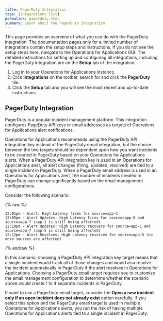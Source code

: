 ```yaml
---
title: PagerDuty Integration
tags: [integrations list]
permalink: pagerduty.html
summary: Learn about the PagerDuty Integration.
---
```


This page provides an overview of what you can do with the PagerDuty integration. The documentation pages only for a limited number of integrations contain the setup steps and instructions. If you do not see the setup steps here, navigate to the Operations for Applications GUI. The detailed instructions for setting up and configuring all integrations, including the PagerDuty integration are on the **Setup** tab of the integration.

1. Log in to your Operations for Applications instance. 
2. Click **Integrations** on the toolbar, search for and click the **PagerDuty** tile. 
3. Click the **Setup** tab and you will see the most recent and up-to-date instructions.

## PagerDuty Integration

PagerDuty is a popular incident management platform. This integration configures PageDuty API keys or email addresses as targets of Operations for Applications alert notifications.

Operations for Applications recommends using the PagerDuty API integration key instead of the PagerDuty email integration, but the choice between the two targets should be dependent upon how you want incidents to be created in PagerDuty based on your Operations for Applications alerts. When a PagerDuty API integration key is used in an Operations for Applications alert, all alert changes (firing, updated, resolved) are tied to a single incident in PagerDuty. When a PagerDuty email address is used in an Operations for Applications alert, the number of incidents created in PagerDuty can change significantly based on the email management configurations.

Consider the following scenario:
{% raw %}
```
12:01pm - Alert: High Latency fires for source=app-1
12:05pm - Alert Updates: High Latency fires for source=app-5 and source=app-7 (app-1 is still being affected)
12:10pm - Alert Updates: High Latency recovers for source=app-1 and source=app-7 (app-5 is still being affected)
12:12pm - Alert Resolves: High Latency resolves for source=app-5 (no more sources are affected)
```
{% endraw %}

In this scenario, choosing a PagerDuty API integration key target means that a single incident would track all of those changes and would also resolve the incident automatically in PagerDuty if the alert resolves in Operations for Applications. Choosing a PagerDuty email target requires you to customize the email management configuration to determine whether the scenario above would create 1 to 4 separate incidents in PagerDuty.

If want to use a PagerDuty email target, consider the **Open a new incident only if an open incident does not already exist** option carefully. If you select this option and the PagerDuty email target is used in multiple Operations for Applications alerts, you run the risk of having multiple Operations for Applications alerts tied to a single incident in PagerDuty.




